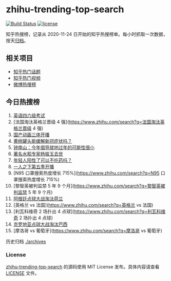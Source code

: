 # zhihu-trending-top-search

[![Build Status](https://github.com/justjavac/zhihu-trending-top-search/workflows/ci/badge.svg?branch=main)](https://github.com/justjavac/zhihu-trending-top-search/actions)
[![license](https://img.shields.io/github/license/justjavac/zhihu-trending-top-search)](https://github.com/justjavac/zhihu-trending-top-search/blob/main/LICENSE)

知乎热搜榜，记录从 2020-11-24 日开始的知乎热搜榜单。每小时抓取一次数据，按天[归档](./archives)。

## 相关项目

- [知乎热门话题](https://github.com/justjavac/zhihu-trending-hot-questions)
- [知乎热门视频](https://github.com/justjavac/zhihu-trending-hot-video)
- [微博热搜榜](https://github.com/justjavac/weibo-trending-hot-search)

## 今日热搜榜

<!-- BEGIN -->
<!-- 最后更新时间 Sun Dec 11 2022 17:03:13 GMT+0800 (China Standard Time) -->

1. [英语四六级考试](https://www.zhihu.com/search?q=英语四六级考试)
1. [法国淘汰英格兰晋级 4 强](https://www.zhihu.com/search?q=法国淘汰英格兰晋级 4 强)
1. [国产动画三体开播](https://www.zhihu.com/search?q=国产动画三体开播)
1. [黄桃罐头能缓解新冠症状吗？](https://www.zhihu.com/search?q=黄桃罐头能缓解新冠症状吗？)
1. [钟南山：今年倡导就地过年的可能性很小](https://www.zhihu.com/search?q=钟南山：今年倡导就地过年的可能性很小)
1. [著名水稻专家杨振玉去世](https://www.zhihu.com/search?q=著名水稻专家杨振玉去世)
1. [年轻人阳性了可以不吃药吗？](https://www.zhihu.com/search?q=年轻人阳性了可以不吃药吗？)
1. [一人之下第五季开播](https://www.zhihu.com/search?q=一人之下第五季开播)
1. [N95 口罩搜索热度增长 715%](https://www.zhihu.com/search?q=N95 口罩搜索热度增长 715%)
1. [黎智英被判监禁 5 年 9 个月](https://www.zhihu.com/search?q=黎智英被判监禁 5 年 9 个月)
1. [阿根廷点球大战淘汰荷兰](https://www.zhihu.com/search?q=阿根廷点球大战淘汰荷兰)
1. [英格兰 vs 法国](https://www.zhihu.com/search?q=英格兰 vs 法国)
1. [利瓦科维奇 2 场扑出 4 点球](https://www.zhihu.com/search?q=利瓦科维奇 2 场扑出 4 点球)
1. [克罗地亚点球大战淘汰巴西](https://www.zhihu.com/search?q=克罗地亚点球大战淘汰巴西)
1. [摩洛哥 vs 葡萄牙](https://www.zhihu.com/search?q=摩洛哥 vs 葡萄牙)

<!-- END -->

历史归档 [./archives](./archives)

### License

[zhihu-trending-top-search](https://github.com/justjavac/zhihu-trending-top-search)
的源码使用 MIT License 发布。具体内容请查看 [LICENSE](./LICENSE) 文件。
